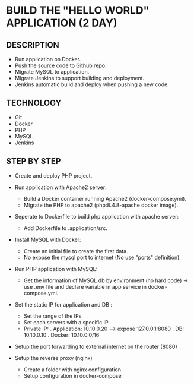 # BUILD THE "HELLO WORLD" APPLICATION (2 DAY)

## DESCRIPTION
- Run application on Docker.
- Push the source code to Github repo.
- Migrate MySQL to application.
- Migrate Jenkins to support building and deployment.
- Jenkins automatic build and deploy when pushing a new code.

## TECHNOLOGY
- Git
- Docker
- PHP
- MySQL
- Jenkins

## STEP BY STEP
- Create and deploy PHP project.

- Run application with Apache2 server:
  + Build a Docker container running Apache2 (docker-compose.yml).
  + Migrate the PHP to apache2 (php:8.4.8-apache docker image).

- Seperate to Dockerfile to build php application with apache server:
  + Add Dockerfile to .application/src.

- Install MySQL with Docker:
  + Create an initial file to create the first data.
  + No expose the mysql port to internet (No use "ports" definition).

- Run PHP application with MySQL:
  + Get the information of MySQL db by environment (no hard code) -> use .env file and declare variable in app service in docker-compose.yml.

- Set the static IP for application and DB :
  + Set the range of the IPs.
  + Set each servers with a specific IP.
  + Private IP:
    . Application: 10.10.0.20  -->  expose 127.0.0.1:8080
    . DB: 10.10.0.10
    . Docker: 10.10.0.0/16
  
- Setup the port forwarding to external internet on the router (8080)

- Setup the reverse proxy (nginx)
  + Create a folder with nginx configuration
  + Setup configuration in docker-compose


